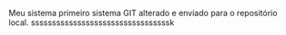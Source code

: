 Meu sistema primeiro sistema GIT alterado e enviado para o repositório local.
sssssssssssssssssssssssssssssssssk